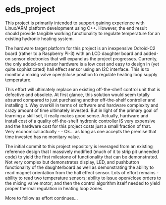 # eds_project
This project is primarily intended to support gaining experience with Linux/ARM platform development using C++. However, the end result should provide tangible working functionality to regulate temperature for an existing hydronic heating system.

The hardware target platform for this project is an inexpensive Odroid-C2 board (rather to a Raspberry Pi-3) with an LCD daughter board and added-on sensor electronics that will expand as the project progresses. Currenty, the only added-on sensor hardware is a low cost and easy to design in (yet quite sophisticated) hall effect sensor using an I2C interface. This is to monitor a mixing valve open/close position to regulate heating loop supply temperature.

This effort will ultimately replace an existing off-the-shelf control unit that is defective and obsolete. At first glance, this solution would seem totally absured compared to just purchasing another off-the-shelf controller and installing it. Way overkill in terms of software and hardware complexity and crazy amount of time ultimately invested. But in light of the primary goal of learning a skill set, it really makes good sense. Actually, hardware and install cost of a quality off-the-shelf hydronic controller IS very expensive and the hardware cost for this project costs just a small fraction of that. Very economical actually - - Ok... as long as one accepts the premise that time invested has no monitary value.

The initial commit to this project repository is leveraged from an existing reference design that I massively modified (much of it to strip pit unneeded code) to yield the first milestone of functionality that can be demonstrated. Not very complex but demonstrates display, LED, and pushbutton functionality of the daughterboard as well as demonstrating the ability to read magnet orientation from the hall effect sensor. Lots of effort remains - ability to read two temperature sensors; ability to issue open/close orders to the mixing valve motor; and then the control algorithm itself needed to yield proper thermal regulation in heating loop zones.

More to follow as effort continues...


